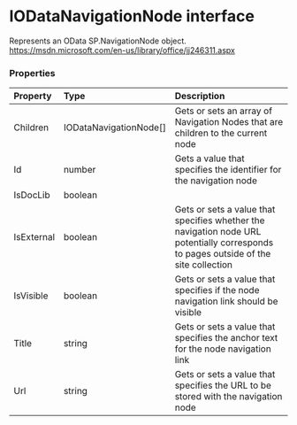 # IODataNavigationNode interface

Represents an OData SP.NavigationNode object. 
https://msdn.microsoft.com/en-us/library/office/jj246311.aspx



### Properties

| Property	   | Type	| Description|
|:-------------|:-------|:-----------|
|Children      | IODataNavigationNode[] | Gets or sets an array of Navigation Nodes that are children to the current node |
|Id      | number | Gets a value that specifies the identifier for the navigation node |
|IsDocLib      | boolean |  |
|IsExternal      | boolean | Gets or sets a value that specifies whether the navigation node URL potentially  corresponds to pages outside of the site collection |
|IsVisible      | boolean | Gets or sets a value that specifies if the node navigation link should be visible |
|Title      | string | Gets or sets a value that specifies the anchor text for the node navigation link |
|Url      | string | Gets or sets a value that specifies the URL to be stored with the navigation node |




